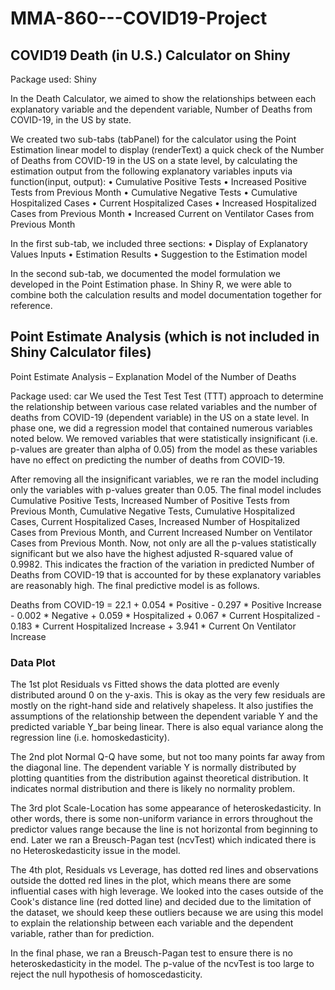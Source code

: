 # MMA-860---COVID19-Project
## COVID19 Death (in U.S.) Calculator on Shiny

Package used: Shiny

In the Death Calculator, we aimed to show the relationships between each explanatory variable and the dependent variable, Number of Deaths from COVID-19, in the US by state.

We created two sub-tabs (tabPanel) for the calculator using the Point Estimation linear model to display (renderText) a quick check of the Number of Deaths from COVID-19 in the US on a state level, by calculating the estimation output from the following explanatory variables inputs via function(input, output):
•	Cumulative Positive Tests
•	Increased Positive Tests from Previous Month
•	Cumulative Negative Tests
•	Cumulative Hospitalized Cases
•	Current Hospitalized Cases
•	Increased Hospitalized Cases from Previous Month
•	Increased Current on Ventilator Cases from Previous Month

In the first sub-tab, we included three sections:
•	Display of Explanatory Values Inputs
•	Estimation Results
•	Suggestion to the Estimation model

In the second sub-tab, we documented the model formulation we developed in the Point Estimation phase. In Shiny R, we were able to combine both the calculation results and model documentation together for reference.


## Point Estimate Analysis (which is not included in Shiny Calculator files)

Point Estimate Analysis – Explanation Model of the Number of Deaths 

Package used: car
We used the Test Test Test (TTT) approach to determine the relationship between various case related variables and the number of deaths from COVID-19 (dependent variable) in the US on a state level. In phase one, we did a regression model that contained numerous variables noted below.  We removed variables that were statistically insignificant (i.e. p-values are greater than alpha of 0.05) from the model as these variables have no effect on predicting the number of deaths from COVID-19.

After removing all the insignificant variables, we re ran the model including only the variables with p-values greater than 0.05.  The final model includes Cumulative Positive Tests, Increased Number of Positive Tests from Previous Month, Cumulative Negative Tests, Cumulative Hospitalized Cases, Current Hospitalized Cases, Increased Number of Hospitalized Cases from Previous Month, and Current Increased Number on Ventilator Cases from Previous Month.  Now, not only are all the p-values statistically significant but we also have the highest adjusted R-squared value of 0.9982. This indicates the fraction of the variation in predicted Number of Deaths from COVID-19 that is accounted for by these explanatory variables are reasonably high.  The final predictive model is as follows.

Deaths from COVID-19 = 22.1 + 0.054 * Positive - 0.297 * Positive Increase - 0.002 * Negative + 0.059 * Hospitalized + 0.067 * Current Hospitalized - 0.183 * Current Hospitalized Increase + 3.941 * Current On Ventilator Increase

### Data Plot

The 1st plot Residuals vs Fitted shows the data plotted are evenly distributed around 0 on the y-axis.  This is okay as the very few residuals are mostly on the right-hand side and relatively shapeless. It also justifies the assumptions of the relationship between the dependent variable Y and the predicted variable Y_bar being linear.  There is also equal variance along the regression line (i.e. homoskedasticity).

The 2nd plot Normal Q-Q have some, but not too many points far away from the diagonal line.  The dependent variable Y is normally distributed by plotting quantities from the distribution against theoretical distribution. It indicates normal distribution and there is likely no normality problem.

The 3rd plot Scale-Location has some appearance of heteroskedasticity. In other words, there is some non-uniform variance in errors throughout the predictor values range because the line is not horizontal from beginning to end. Later we ran a Breusch-Pagan test (ncvTest) which indicated there is no Heteroskedasticity issue in the model.

The 4th plot, Residuals vs Leverage, has dotted red lines and observations outside the dotted red lines in the plot, which means there are some influential cases with high leverage.  We looked into the cases outside of the Cook's distance line (red dotted line) and decided due to the limitation of the dataset, we should keep these outliers because we are using this model to explain the relationship between each variable and the dependent variable, rather than for prediction.

In the final phase, we ran a Breusch-Pagan test to ensure there is no heteroskedasticity in the model.  The p-value of the ncvTest is too large to reject the null hypothesis of homoscedasticity.   
